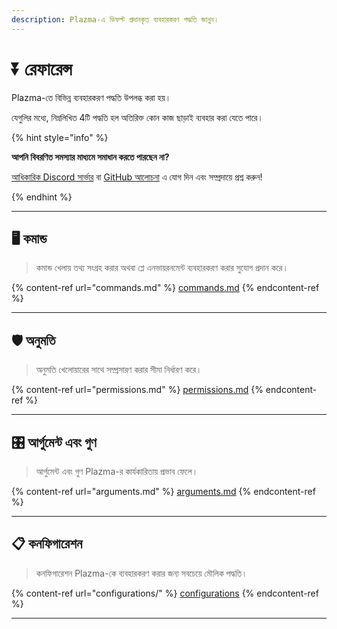```yaml
---
description: Plazma-এ ডিফল্ট প্রদানকৃত ব্যবহারকরণ পদ্ধতি জানুন।
---
```


# ⏬ রেফারেন্স

Plazma-তে বিভিন্ন ব্যবহারকরণ পদ্ধতি উপলব্ধ করা হয়।

যেগুলির মধ্যে, নিম্নলিখিত 4টি পদ্ধতি হল অতিরিক্ত কোন কাজ ছাড়াই ব্যবহার করা যেতে পারে।

{% hint style="info" %}

**আপনি বিবরণিত সমস্যার মাধ্যমে সমাধান করতে পারছেন না?**

[আধিকারিক Discord সার্ভার](https://discord.gg/MmfC52K8A8) বা [GitHub আলোচনা](https://github.com/PlazmaMC/PlazmaBukkit/discussions) এ যোগ দিন এবং সম্প্রদায়ে প্রশ্ন করুন!

{% endhint %}

***

## 🖥️ কমান্ড <a href="#id-1" id="id-1"></a>

> কমান্ড খেলায় তথ্য সংগ্রহ করার অথবা প্লে এনভায়রনমেন্ট ব্যবহারকরণ করার সুযোগ প্রদান করে।

{% content-ref url="commands.md" %}
[commands.md](commands.md)
{% endcontent-ref %}

***

## 🛡️ অনুমতি <a href="#id-2" id="id-2"></a>

> অনুমতি খেলোয়ারের সাথে সম্প্রসারণ করার সীমা নির্ধারণ করে।

{% content-ref url="permissions.md" %}
[permissions.md](permissions.md)
{% endcontent-ref %}

***

## 🎛️ আর্গুমেন্ট এবং গুণ <a href="#id-3" id="id-3"></a>

> আর্গুমেন্ট এবং গুণ Plazma-র কার্যকারিতায় প্রভাব ফেলে।

{% content-ref url="arguments.md" %}
[arguments.md](arguments.md)
{% endcontent-ref %}

***

## 📋 কনফিগারেশন <a href="#id-4" id="id-4"></a>

> কনফিগারেশন Plazma-কে ব্যবহারকরণ করার জন্য সবচেয়ে মৌলিক পদ্ধতি।

{% content-ref url="configurations/" %}
[configurations](configurations/)
{% endcontent-ref %}

***
